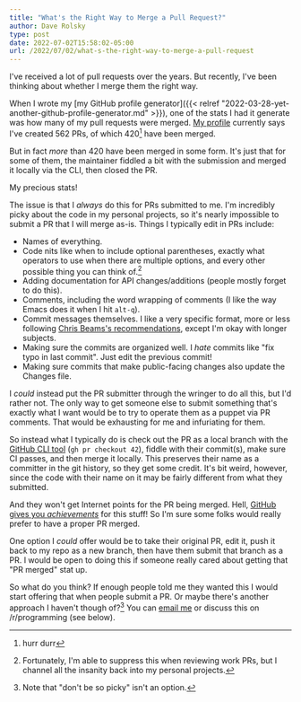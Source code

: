 ```yaml
---
title: "What's the Right Way to Merge a Pull Request?"
author: Dave Rolsky
type: post
date: 2022-07-02T15:58:02-05:00
url: /2022/07/02/what-s-the-right-way-to-merge-a-pull-request
---
```


I've received a lot of pull requests over the years. But recently, I've been
thinking about whether I merge them the right way.

When I wrote my [my GitHub profile generator]({{< relref
"2022-03-28-yet-another-github-profile-generator.md" >}}), one of the stats I
had it generate was how many of my pull requests were merged. [My
profile](https://github.com/autarch) currently says I've created 562 PRs, of
which 420[^1] have been merged.

But in fact _more_ than 420 have been merged in some form. It's just that for
some of them, the maintainer fiddled a bit with the submission and merged it
locally via the CLI, then closed the PR.

My precious stats!

The issue is that I _always_ do this for PRs submitted to me. I'm incredibly
picky about the code in my personal projects, so it's nearly impossible to
submit a PR that I will merge as-is. Things I typically edit in PRs include:

* Names of everything.
* Code nits like when to include optional parentheses, exactly what operators
  to use when there are multiple options, and every other possible thing you
  can think of.[^2]
* Adding documentation for API changes/additions (people mostly forget to do
  this).
* Comments, including the word wrapping of comments (I like the way Emacs does
  it when I hit `alt-q`).
* Commit messages themselves. I like a very specific format, more or less
  following [Chris Beams's recommendations](https://cbea.ms/git-commit/),
  except I'm okay with longer subjects.
* Making sure the commits are organized well. I _hate_ commits like "fix typo
  in last commit". Just edit the previous commit!
* Making sure commits that make public-facing changes also update the Changes
  file.

I _could_ instead put the PR submitter through the wringer to do all this, but
I'd rather not. The only way to get someone else to submit something that's
exactly what I want would be to try to operate them as a puppet via PR
comments. That would be exhausting for me and infuriating for them.

So instead what I typically do is check out the PR as a local branch with the
[GitHub CLI tool](https://cli.github.com/) (`gh pr checkout 42`), fiddle with
their commit(s), make sure CI passes, and then merge it locally. This
preserves their name as a committer in the git history, so they get some
credit. It's bit weird, however, since the code with their name on it may be fairly
different from what they submitted.

And they won't get Internet points for the PR being merged. Hell, [GitHub
gives you
_achievements_](https://github.blog/2022-06-09-introducing-achievements-recognizing-the-many-stages-of-a-developers-coding-journey/)
for this stuff! So I'm sure some folks would really prefer to have a proper PR
merged.

One option I _could_ offer would be to take their original PR, edit it, push
it back to my repo as a new branch, then have them submit that branch as a
PR. I would be open to doing this if someone really cared about getting that
"PR merged" stat up.

So what do you think? If enough people told me they wanted this I would start
offering that when people submit a PR. Or maybe there's another approach I
haven't though of?[^3] You can [email me](mailto:autarch@urth.org) or discuss
this on /r/programming (see below).


[^1]: hurr durr

[^2]: Fortunately, I'm able to suppress this when reviewing work PRs, but I
    channel all the insanity back into my personal projects.

[^3]: Note that "don't be so picky" isn't an option.

